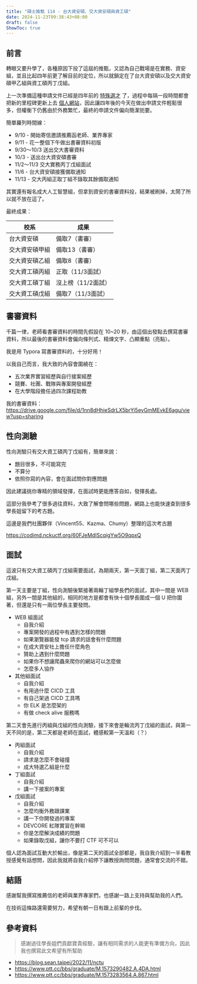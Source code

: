 ```yaml
---
title: "碩士推甄 114 - 台大資安碩、交大資安碩與資工碩"
date: 2024-11-23T09:38:43+08:00
draft: false
ShowToc: true
---
```


## 前言

轉眼又要升學了，各種原因下投了這屆的推甄，又認為自己戰場是在實務、資安組，並且比起四年前更了解目前的定位，所以就鎖定在了台大資安碩以及交大資安碩甲乙組與資工碩丙丁戊組。

上一次準備這種申請文件已經是四年前的 [特殊選才](https://hackmd.io/@Vincent550102/SkcArWUBw) 了，過程中每隔一段時間都會把新的里程碑更新上去 [個人網站](https://vincent55.tw)，因此讓四年後的今天在做出申請文件輕鬆很多，但權衡下仍舊由於外務繁忙，最終的申請文件偏向簡潔扼要。

簡單羅列時間線：

- 9/10 - 開始寄信邀請推薦函老師、業界專家
- 9/11 - 花一整個下午做出書審資料初版
- 9/30～10/3 送出交大書審資料
- 10/3 - 送出台大資安碩書審
- 11/2～11/3 交大實務丙丁戊組面試
- 11/6 - 台大資安碩接獲備取通知
- 11/13 - 交大丙組正取丁組不錄取其餘備取通知

其實還有報名成大人工智慧組，但拿到資安的書審資料投，結果被刷掉，太鬧了所以就不放在這了。

最終成果：



| 校系 | 成果 | 
| -------- | -------- |
| 台大資安碩     | 備取7（書審）     | 
| 交大資安碩甲組     | 備取13（書審）     |
| 交大資安碩乙組     | 備取8（書審）     |
| 交大資工碩丙組     | 正取（11/3面試）     |
| 交大資工碩丁組     | 沒上榜（11/2面試）     |
| 交大資工碩戊組     | 備取7（11/3面試）     |

## 書審資料

千篇一律，老師看書審資料的時間先假設在 10~20 秒，由這個出發點去撰寫書審資料，所以最後的書審資料會偏向條列式、精煉文字、凸顯重點（亮點）。

我是用 Typora 寫書審資料的，十分好用！

以我自己而言，我大致的內容會圍繞在：
- 五次業界實習經歷與自行接案經歷
- 競賽、社團、戰隊與專案開發經歷
- 在大學階段擔任過四次課程助教

我的書審資料： https://drive.google.com/file/d/1nn8dHhieSdrLX5brYi5eyGmMEvkE6agu/view?usp=sharing

## 性向測驗

性向測驗只有交大資工碩丙丁戊組有，簡單來說：

- 題目很多，不可能寫完
- 不算分
- 依照你寫的內容，會在面試問你對應問題

因此建議挑你專精的領域發揮，在面試時更能應答自如，發揮長處。

這部分我參考了很多過往資料，大致了解會問哪些問題，網路上也能快速查到很多學長姐留下的考古題。

這邊是我們社團夥伴（Vincent55、Kazma、Chumy）整理的這次考古題

https://codimd.nckuctf.org/60FJeMdIScqigYw5O9qpxQ

## 面試

這波只有交大資工碩丙丁戊組需要面試，為期兩天，第一天面丁組，第二天面丙丁戊組。

第一天主要是丁組，性向測驗後緊接著兩輪丁組學長們的面試，其中一間是 WEB 組，另外一間是其他組的，相同的地方是都會有快十個學長圍成一個 U 把你圍著，但還是只有一兩位學長主要發問。

- WEB 組面試
    - 自我介紹
    - 專案開發的過程中有遇到怎樣的問題
    - 如果瀏覽器能發 tcp 請求的話會有什麼問題
    - 在成大資安社上擔任什麼角色
    - 贊助上遇到什麼問題
    - 如果你不想讓爬蟲來爬你的網站可以怎麼做
    - 怎麼多人協作
- 其他組面試
    - 自我介紹
    - 有用過什麼 CICD 工具
    - 有自己架過 CICD 工具嗎
    - 你 ELK 是怎麼架的
    - 有做 check alive 服務嗎

第二天會先進行丙組與戊組的性向測驗，接下來會是輪流丙丁戊組的面試，與第一天不同的是，第二天都是老師在面試，體感較第一天溫和（？）

- 丙組面試
    - 自我介紹
    - 請求是怎麼不會碰撞
    - 成大特選乙組是什麼
- 丁組面試
    - 自我介紹
    - 講一下接案的專案
- 戊組面試
    - 自我介紹
    - 怎麼均衡外務跟課業
    - 講一下你開發過的專案
    - DEVCORE 紅隊實習在幹嘛
    - 你是怎麼解決成績的問題
    - 如果錄取戊組，讓你不要打 CTF 可不可以

個人認為面試互動大於輸出，像是第二天的面試全部都是，我自我介紹到一半看教授感覺有話想問，因此我就將自我介紹停下讓教授詢問問題，通常會交流的不錯。

## 結語

感謝幫我撰寫推薦信的老師與業界專家們，也感謝一路上支持與幫助我的人們。

在技術這條路還需要努力，希望有朝一日有跟上前輩的步伐。

## 參考資料

> 感謝過往學長姐們貢獻寶貴經驗，讓有相同需求的人能更有準備方向，因此我也撰寫此文希望有所幫助

- https://blog.sean.taipei/2022/11/nctu
- https://www.ptt.cc/bbs/graduate/M.1573290482.A.4DA.html
- https://www.ptt.cc/bbs/graduate/M.1573283564.A.867.html